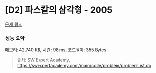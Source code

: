 # [D2] 파스칼의 삼각형 - 2005 

[문제 링크](https://swexpertacademy.com/main/code/problem/problemDetail.do?contestProbId=AV5P0-h6Ak4DFAUq) 

### 성능 요약

메모리: 42,740 KB, 시간: 98 ms, 코드길이: 355 Bytes



> 출처: SW Expert Academy, https://swexpertacademy.com/main/code/problem/problemList.do